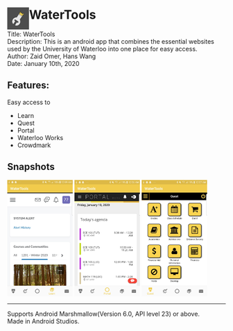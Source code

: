 <h1><img src="WaterTools release 1.0/release_graphics/Playstore Icon.png" alt="icon" width="10%" height="10%" style="float:left">
 WaterTools</h1>
Title: WaterTools<br>
Description: This is an android app that combines the essential websites used by the University of Waterloo into one place for easy access.<br>
Author: Zaid Omer, Hans Wang<br>
Date: January 10th, 2020<br>

<h2>Features:</h2>
Easy access to<br>
<ul>
  <li>Learn</li>
  <li>Quest</li>
  <li>Portal</li>
  <li>Waterloo Works</li>
  <li>Crowdmark</li>
</ul>

<h2>Snapshots</h2>
<span>
  <img src="WaterTools release 1.0/release_graphics/phone_learn.jpg" alt="learn" width="30%" height="30%">
  <img src="WaterTools release 1.0/release_graphics/phone_portal.jpg" alt="learn" width="30%" height="30%">
  <img src="WaterTools release 1.0/release_graphics/phone_quest.jpg" alt="learn" width="30%" height="30%">
</span><br>

<hr>
Supports Android Marshmallow(Version 6.0, API level 23) or above.<br>
Made in Android Studios.<br>
